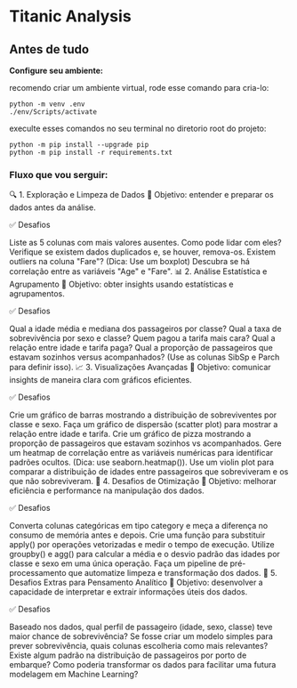# Titanic Analysis


## Antes de tudo


**Configure seu ambiente:**

recomendo criar um ambiente virtual, rode esse comando para cria-lo:
``` shell
python -m venv .env
./env/Scripts/activate
```
execulte esses comandos no seu terminal no diretorio root do projeto:

``` shell
python -m pip install --upgrade pip
python -m pip install -r requirements.txt
```


### **Fluxo que vou serguir:**


🔍 1. Exploração e Limpeza de Dados
📌 Objetivo: entender e preparar os dados antes da análise.

✅ Desafios

Liste as 5 colunas com mais valores ausentes. Como pode lidar com eles?
Verifique se existem dados duplicados e, se houver, remova-os.
Existem outliers na coluna "Fare"? (Dica: Use um boxplot)
Descubra se há correlação entre as variáveis "Age" e "Fare".
📊 2. Análise Estatística e Agrupamento
📌 Objetivo: obter insights usando estatísticas e agrupamentos.

✅ Desafios

Qual a idade média e mediana dos passageiros por classe?
Qual a taxa de sobrevivência por sexo e classe?
Quem pagou a tarifa mais cara? Qual a relação entre idade e tarifa paga?
Qual a proporção de passageiros que estavam sozinhos versus acompanhados? (Use as colunas SibSp e Parch para definir isso).
📈 3. Visualizações Avançadas
📌 Objetivo: comunicar insights de maneira clara com gráficos eficientes.

✅ Desafios

Crie um gráfico de barras mostrando a distribuição de sobreviventes por classe e sexo.
Faça um gráfico de dispersão (scatter plot) para mostrar a relação entre idade e tarifa.
Crie um gráfico de pizza mostrando a proporção de passageiros que estavam sozinhos vs acompanhados.
Gere um heatmap de correlação entre as variáveis numéricas para identificar padrões ocultos. (Dica: use seaborn.heatmap()).
Use um violin plot para comparar a distribuição de idades entre passageiros que sobreviveram e os que não sobreviveram.
🚀 4. Desafios de Otimização
📌 Objetivo: melhorar eficiência e performance na manipulação dos dados.

✅ Desafios

Converta colunas categóricas em tipo category e meça a diferença no consumo de memória antes e depois.
Crie uma função para substituir apply() por operações vetorizadas e medir o tempo de execução.
Utilize groupby() e agg() para calcular a média e o desvio padrão das idades por classe e sexo em uma única operação.
Faça um pipeline de pré-processamento que automatize limpeza e transformação dos dados.
🧠 5. Desafios Extras para Pensamento Analítico
📌 Objetivo: desenvolver a capacidade de interpretar e extrair informações úteis dos dados.

✅ Desafios

Baseado nos dados, qual perfil de passageiro (idade, sexo, classe) teve maior chance de sobrevivência?
Se fosse criar um modelo simples para prever sobrevivência, quais colunas escolheria como mais relevantes?
Existe algum padrão na distribuição de passageiros por porto de embarque?
Como poderia transformar os dados para facilitar uma futura modelagem em Machine Learning?


